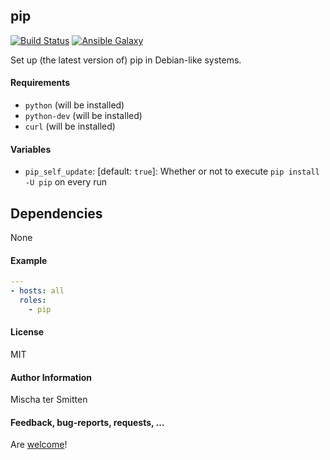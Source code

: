 ## pip

[![Build Status](https://travis-ci.org/Oefenweb/ansible-pip.svg?branch=master)](https://travis-ci.org/Oefenweb/ansible-pip) [![Ansible Galaxy](http://img.shields.io/badge/ansible--galaxy-pip-blue.svg)](https://galaxy.ansible.com/list#/roles/4386)

Set up (the latest version of) pip in Debian-like systems.

#### Requirements

* `python` (will be installed)
* `python-dev` (will be installed)
* `curl` (will be installed)

#### Variables

* `pip_self_update`: [default: `true`]: Whether or not to execute `pip install -U pip` on every run

## Dependencies

None

#### Example

```yaml
---
- hosts: all
  roles:
    - pip
```

#### License

MIT

#### Author Information

Mischa ter Smitten

#### Feedback, bug-reports, requests, ...

Are [welcome](https://github.com/Oefenweb/ansible-pip/issues)!
